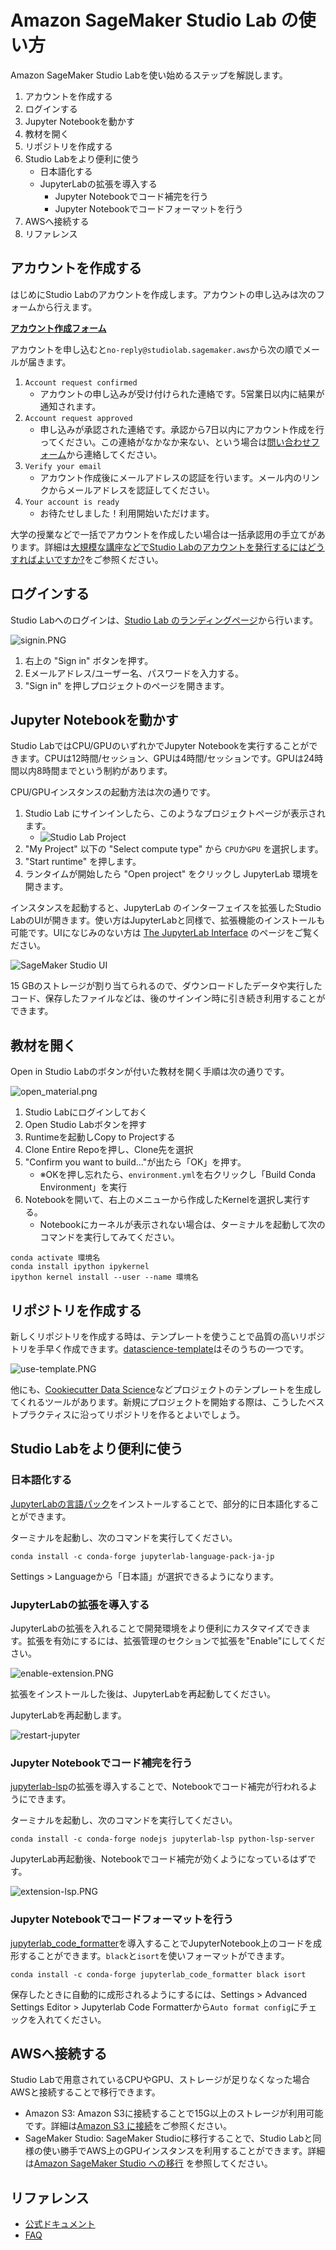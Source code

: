# Amazon SageMaker Studio Lab の使い方

Amazon SageMaker Studio Labを使い始めるステップを解説します。

1. アカウントを作成する
2. ログインする
3. Jupyter Notebookを動かす
4. 教材を開く
5. リポジトリを作成する
6. Studio Labをより便利に使う
   * 日本語化する
   * JupyterLabの拡張を導入する
       * Jupyter Notebookでコード補完を行う
       * Jupyter Notebookでコードフォーマットを行う
7. AWSへ接続する
8. リファレンス 

## アカウントを作成する

はじめにStudio Labのアカウントを作成します。アカウントの申し込みは次のフォームから行えます。

**[アカウント作成フォーム](https://bit.ly/3kIjuZL)**

アカウントを申し込むと`no-reply@studiolab.sagemaker.aws`から次の順でメールが届きます。

1. `Account request confirmed`
   * アカウントの申し込みが受け付けられた連絡です。5営業日以内に結果が通知されます。
2. `Account request approved`
   * 申し込みが承認された連絡です。承認から7日以内にアカウント作成を行ってください。この連絡がなかなか来ない、という場合は[問い合わせフォーム](https://pages.awscloud.com/GLOBAL_PM_PA_amazon-sagemaker_20211116_7014z000000rjq2-registration.html)から連絡してください。
3. `Verify your email`
   * アカウント作成後にメールアドレスの認証を行います。メール内のリンクからメールアドレスを認証してください。
4. `Your account is ready`
   * お待たせしました！利用開始いただけます。

大学の授業などで一括でアカウントを作成したい場合は一括承認用の手立てがあります。詳細は[大規模な講座などでStudio Labのアカウントを発行するにはどうすればよいですか?](https://github.com/aws-sagemaker-jp/awesome-studio-lab-jp/discussions/8)をご参照ください。

## ログインする

Studio Labへのログインは、[Studio Lab のランディングページ](https://studiolab.sagemaker.aws/)から行います。

![signin.PNG](images/usage/signin.PNG)

1. 右上の "Sign in" ボタンを押す。
2. Eメールアドレス/ユーザー名、パスワードを入力する。
3. "Sign in" を押しプロジェクトのページを開きます。

## Jupyter Notebookを動かす

Studio LabではCPU/GPUのいずれかでJupyter Notebookを実行することができます。CPUは12時間/セッション、GPUは4時間/セッションです。GPUは24時間以内8時間までという制約があります。

CPU/GPUインスタンスの起動方法は次の通りです。

1. Studio Lab にサインインしたら、このようなプロジェクトページが表示されます。
   * ![Studio Lab Project](https://docs.aws.amazon.com/sagemaker/latest/dg/images/studio-lab-overview.png)
1. "My Project" 以下の "Select compute type" から `CPU`か`GPU` を選択します。
1. "Start runtime" を押します。
1. ランタイムが開始したら "Open project" をクリックし JupyterLab 環境を開きます。

インスタンスを起動すると、JupyterLab のインターフェイスを拡張したStudio LabのUIが開きます。使い方はJupyterLabと同様で、拡張機能のインストールも可能です。UIになじみのない方は [The JupyterLab Interface](https://jupyterlab.readthedocs.io/en/latest/user/interface.html) のページをご覧ください。

![SageMaker Studio UI](https://docs.aws.amazon.com/sagemaker/latest/dg/images/studio-lab-ui.png)

15 GBのストレージが割り当てられるので、ダウンロードしたデータや実行したコード、保存したファイルなどは、後のサインイン時に引き続き利用することができます。

## 教材を開く

Open in Studio Labのボタンが付いた教材を開く手順は次の通りです。

![open_material.png](./images/open_material.png)

1. Studio Labにログインしておく
2. Open Studio Labボタンを押す
3. Runtimeを起動しCopy to Projectする
4. Clone Entire Repoを押し、Clone先を選択
5. "Confirm you want to build..."が出たら「OK」を押す。
   * ※OKを押し忘れたら、`environment.yml`を右クリックし「Build Conda Environment」を実行
6. Notebookを開いて、右上のメニューから作成したKernelを選択し実行する。
   * Notebookにカーネルが表示されない場合は、ターミナルを起動して次のコマンドを実行してみてください。

```
conda activate 環境名
conda install ipython ipykernel
ipython kernel install --user --name 環境名
```

## リポジトリを作成する

新しくリポジトリを作成する時は、テンプレートを使うことで品質の高いリポジトリを手早く作成できます。[datascience-template](https://github.com/icoxfog417/datascience-template)はそのうちの一つです。

![use-template.PNG](./images/usage/use-template.PNG)

他にも、[Cookiecutter Data Science](https://drivendata.github.io/cookiecutter-data-science/)などプロジェクトのテンプレートを生成してくれるツールがあります。新規にプロジェクトを開始する際は、こうしたベストプラクティスに沿ってリポジトリを作るとよいでしょう。

## Studio Labをより便利に使う

### 日本語化する

[JupyterLabの言語パック](https://anaconda.org/search?q=jupyterlab-language-pack)をインストールすることで、部分的に日本語化することができます。

ターミナルを起動し、次のコマンドを実行してください。

```
conda install -c conda-forge jupyterlab-language-pack-ja-jp
```

Settings > Languageから「日本語」が選択できるようになります。

### JupyterLabの拡張を導入する

JupyterLabの拡張を入れることで開発環境をより便利にカスタマイズできます。拡張を有効にするには、拡張管理のセクションで拡張を"Enable"にしてください。

![enable-extension.PNG](images/usage/enable-extension.PNG)

拡張をインストールした後は、JupyterLabを再起動してください。

JupyterLabを再起動します。

![restart-jupyter](images/usage/restart-jupyter.PNG)

### Jupyter Notebookでコード補完を行う

[jupyterlab-lsp](https://github.com/jupyter-lsp/jupyterlab-lsp)の拡張を導入することで、Notebookでコード補完が行われるようにできます。

ターミナルを起動し、次のコマンドを実行してください。

```
conda install -c conda-forge nodejs jupyterlab-lsp python-lsp-server
```

JupyterLab再起動後、Notebookでコード補完が効くようになっているはずです。

![extension-lsp.PNG](images/usage/extension-lsp.PNG)


### Jupyter Notebookでコードフォーマットを行う

[jupyterlab_code_formatter](https://github.com/ryantam626/jupyterlab_code_formatter)を導入することでJupyterNotebook上のコードを成形することができます。`black`と`isort`を使いフォーマットができます。

```
conda install -c conda-forge jupyterlab_code_formatter black isort
```

保存したときに自動的に成形されるようにするには、Settings > Advanced Settings Editor > Jupyterlab Code Formatterから`Auto format config`にチェックを入れてください。


## AWSへ接続する

Studio Labで用意されているCPUやGPU、ストレージが足りなくなった場合AWSと接続することで移行できます。

* Amazon S3: Amazon S3に接続することで15G以上のストレージが利用可能です。詳細は[Amazon S3 に接続](https://docs.aws.amazon.com/sagemaker/latest/dg/studio-lab-use-external.html#studio-lab-use-external-s3)をご参照ください。
* SageMaker Studio: SageMaker Studioに移行することで、Studio Labと同様の使い勝手でAWS上のGPUインスタンスを利用することができます。詳細は[Amazon SageMaker Studio への移行](https://docs.aws.amazon.com/sagemaker/latest/dg/studio-lab-use-migrate.html) を参照してください。

## リファレンス

* [公式ドキュメント](https://docs.aws.amazon.com/sagemaker/latest/dg/studio-lab.html)
* [FAQ](https://studiolab.sagemaker.aws/faq)
